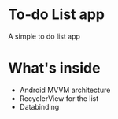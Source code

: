 # To-do List app
A simple to do list app

# What's inside
- Android MVVM architecture
- RecyclerView for the list
- Databinding
